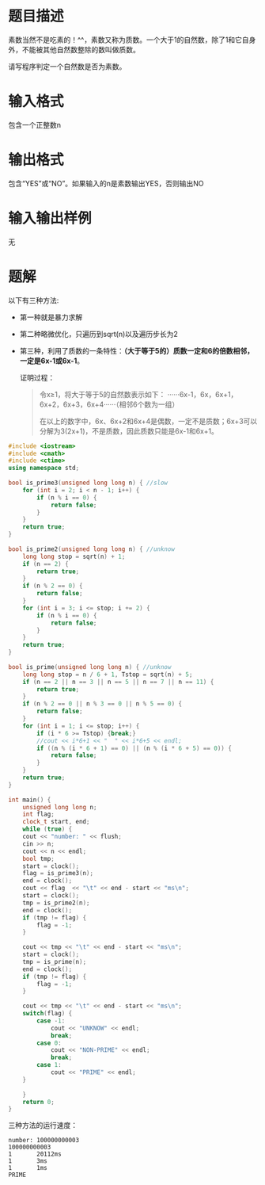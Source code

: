 # 题目描述
素数当然不是吃素的！^^，素数又称为质数。一个大于1的自然数，除了1和它自身外，不能被其他自然数整除的数叫做质数。

请写程序判定一个自然数是否为素数。

# 输入格式
包含一个正整数n

# 输出格式
包含“YES”或“NO”。如果输入的n是素数输出YES，否则输出NO

# 输入输出样例
无

# 题解
以下有三种方法:
- 第一种就是暴力求解
- 第二种略微优化，只遍历到sqrt(n)以及遍历步长为2
- 第三种，利用了质数的一条特性：**（大于等于5的）质数一定和6的倍数相邻，一定是6x-1或6x-1**。
    
    证明过程：

    > 令x≥1，将大于等于5的自然数表示如下： ······6x-1，6x，6x+1，6x+2，6x+3，6x+4······（相邻6个数为一组）
    > 
    > 在以上的数字中，6x、6x+2和6x+4是偶数，一定不是质数；6x+3可以分解为3(2x+1)，不是质数，因此质数只能是6x-1和6x+1。

```C++
#include <iostream>
#include <cmath>
#include <ctime>
using namespace std;
 
bool is_prime3(unsigned long long n) { //slow
	for (int i = 2; i < n - 1; i++) {
		if (n % i == 0) {
			return false;
		}
	}
	return true;
}
 
bool is_prime2(unsigned long long n) { //unknow
	long long stop = sqrt(n) + 1;
	if (n == 2) {
		return true;
	}
	if (n % 2 == 0) {
		return false;
	}
	for (int i = 3; i <= stop; i += 2) {
		if (n % i == 0) {
			return false;
		}
	}
	return true;
}
 
bool is_prime(unsigned long long n) { //unknow
	long long stop = n / 6 + 1, Tstop = sqrt(n) + 5;
	if (n == 2 || n == 3 || n == 5 || n == 7 || n == 11) {
		return true;
	}
	if (n % 2 == 0 || n % 3 == 0 || n % 5 == 0) {
		return false;
	}
	for (int i = 1; i <= stop; i++) {
		if (i * 6 >= Tstop) {break;}
		//cout << i*6+1 << "  " << i*6+5 << endl;
		if ((n % (i * 6 + 1) == 0) || (n % (i * 6 + 5) == 0)) {
			return false;
		}
	}
	return true;
}
 
int main() {
	unsigned long long n;
	int flag;
	clock_t start, end;
	while (true) {
	cout << "number: " << flush;
	cin >> n;
	cout << n << endl;
	bool tmp;
	start = clock();
	flag = is_prime3(n);
	end = clock();
	cout << flag  << "\t" << end - start << "ms\n";
	start = clock();
	tmp = is_prime2(n);
	end = clock();
	if (tmp != flag) {
		flag = -1;
	}
	
	cout << tmp << "\t" << end - start << "ms\n";
	start = clock();
	tmp = is_prime(n);
	end = clock();
	if (tmp != flag) {
		flag = -1;
	}
	
	cout << tmp << "\t" << end - start << "ms\n";
	switch(flag) {
		case -1:
			cout << "UNKNOW" << endl;
			break;
		case 0:
			cout << "NON-PRIME" << endl;
			break;
		case 1:
			cout << "PRIME" << endl;
	}
	
	}
	return 0;
}
```

三种方法的运行速度：
```
number: 100000000003
100000000003
1       20112ms
1       3ms
1       1ms
PRIME
```